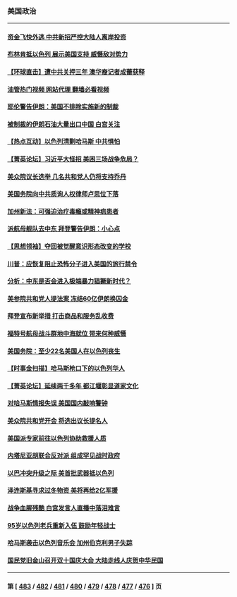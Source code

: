 ### 美国政治
---
#### [资金飞快外逃 中共新招严控大陆人离岸投资](../../pages/ncid1078159/n14093827.md?10122045) 
#### [布林肯抵以色列 展示美国支持 威慑敌对势力](../../pages/ncid1078159/n14093811.md?10122045) 
#### [【环球直击】遭中共关押三年 澳华裔记者成蕾获释](../../pages/ncid1078159/n14091578.md?10122045) 
#### [油管热门视频 网站代理 翻墙必看视频](http://138.2.39.72:81/youtube.html?epic-marker?10122045)
#### [耶伦警告伊朗：美国不排除实施新的制裁](../../pages/ncid1078159/n14093679.md?10122045) 
#### [被制裁的伊朗石油大量出口中国 白宫关注](../../pages/ncid1078159/n14093558.md?10122045) 
#### [【热点互动】以色列清剿哈马斯 中共惧怕](../../pages/ncid1078159/n14093373.md?10122045) 
#### [【菁英论坛】习近平大怪招 美困三场战争危局？](../../pages/ncid1078159/n14093210.md?10122045) 
#### [美众院议长选举 几名共和党人仍将支持乔丹](../../pages/ncid1078159/n14093268.md?10122045) 
#### [美国务院向中共质询人权律师卢思位下落](../../pages/ncid1078159/n14093321.md?10122045) 
#### [加州新法：可强迫治疗毒瘾或精神病患者](../../pages/ncid1078159/n14093335.md?10122045) 
#### [派航母舰队去中东 拜登警告伊朗：小心点](../../pages/ncid1078159/n14093299.md?10122045) 
#### [【思想领袖】夺回被觉醒意识形态改变的学校](../../pages/ncid1078159/n14078400.md?10122045) 
#### [川普：应恢复阻止恐怖分子进入美国的旅行禁令](../../pages/ncid1078159/n14093291.md?10122045) 
#### [分析：中东是否会进入极端暴力猖獗新时代？](../../pages/ncid1078159/n14093258.md?10122045) 
#### [美参院共和党人提法案 冻结60亿伊朗换囚金](../../pages/ncid1078159/n14093279.md?10122045) 
#### [拜登宣布新举措 打击商品和服务乱收费](../../pages/ncid1078159/n14093226.md?10122045) 
#### [福特号航母战斗群地中海就位 带来何种威慑](../../pages/ncid1078159/n14093236.md?10122045) 
#### [美国务院：至少22名美国人在以色列丧生](../../pages/ncid1078159/n14093244.md?10122045) 
#### [【时事金扫描】哈马斯枪口下的以色列华人](../../pages/ncid1078159/n14093144.md?10122045) 
#### [【菁英论坛】延续两千多年 都江堰彰显道家文化](../../pages/ncid1078159/n14092631.md?10122045) 
#### [对哈马斯情报失误 美国国内敲响警钟](../../pages/ncid1078159/n14093137.md?10122045) 
#### [美众院共和党开会 将选出议长提名人](../../pages/ncid1078159/n14093163.md?10122045) 
#### [美国派专家前往以色列协助救援人质](../../pages/ncid1078159/n14093166.md?10122045) 
#### [内塔尼亚胡联合反对派 组成罕见战时政府](../../pages/ncid1078159/n14093150.md?10122045) 
#### [以巴冲突升级之际 美首批武器抵以色列](../../pages/ncid1078159/n14093085.md?10122045) 
#### [泽连斯基寻求过冬物资 美将再给2亿军援](../../pages/ncid1078159/n14093056.md?10122045) 
#### [战争血腥残酷 白宫发言人直播中落泪难言](../../pages/ncid1078159/n14093051.md?10122045) 
#### [95岁以色列老兵重新入伍 鼓励年轻战士](../../pages/ncid1078159/n14093041.md?10122045) 
#### [哈马斯袭击以色列音乐会 加州伯克利男子失踪](../../pages/ncid1078159/n14092885.md?10122045) 
#### [国民党旧金山召开双十国庆大会 大陆走线人庆贺中华民国](../../pages/ncid1078159/n14092843.md?10122045) 

---
#### 第 [ [483](./483.md?10122045) / [482](./482.md?10122045) / [481](./481.md?10122045) / [480](./480.md?10122045) / [479](./479.md?10122045) / [478](./478.md?10122045) / [477](./477.md?10122045) / [476](./476.md?10122045) ] 页

